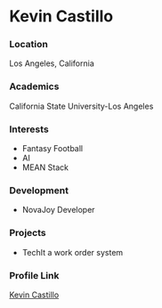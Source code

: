 # Kevin Castillo

### Location

Los Angeles, California

### Academics

California State University-Los Angeles

### Interests

- Fantasy Football
- AI
- MEAN Stack

### Development

- NovaJoy Developer

### Projects

- TechIt a work order system

### Profile Link

[Kevin Castillo](https://github.com/kcastil7)
